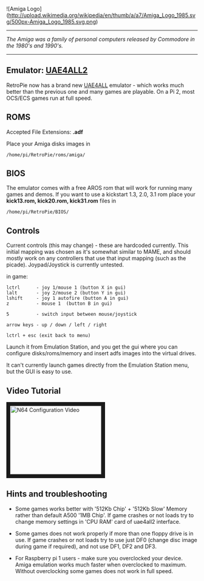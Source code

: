 ![Amiga Logo] (http://upload.wikimedia.org/wikipedia/en/thumb/a/a7/Amiga_Logo_1985.svg/500px-Amiga_Logo_1985.svg.png)
***

_The Amiga was a family of personal computers released by Commodore in the 1980's and 1990's._

***


## Emulator: [UAE4ALL2](https://github.com/joolswills/uae4all2)

RetroPie now has a brand new [UAE4ALL](https://github.com/joolswills/uae4all2) emulator - which works much better than the previous one and many games are playable. On a Pi 2, most OCS/ECS games run at full speed. 

## ROMS
Accepted File Extensions: **.adf**

 Place your Amiga disks images in

```shell
/home/pi/RetroPie/roms/amiga/
```

## BIOS
The emulator comes with a free AROS rom that will work for running many games and demos. 
If you want to
use a kickstart 1.3, 2.0, 3.1 rom place your **kick13.rom, kick20.rom, kick31.rom** files in 


```shell
/home/pi/RetroPie/BIOS/
```

## Controls
Current controls (this may change) - these are hardcoded currently. This initial mapping was chosen as it's somewhat similar to MAME, and should mostly work on any controllers that use that input mapping (such as the picade). Joypad/Joystick is currently untested.

in game:
```
lctrl      - joy 1/mouse 1 (button X in gui)
lalt       - joy 2/mouse 2 (button Y in gui)
lshift     - joy 1 autofire (button A in gui)
z          - mouse 1  (button B in gui)

5          - switch input between mouse/joystick

arrow keys - up / down / left / right

lctrl + esc (exit back to menu)
```

Launch it from Emulation Station, and you get the gui where you can configure disks/roms/memory and insert adfs images into the virtual drives. 

It can't currently launch games directly from the Emulation Station menu, but the GUI is easy to use.

## Video Tutorial

<a href="http://www.dailymotion.com/video/x2k4rsi_retropie-amiga-emulation-on-raspberry-pi_videogames
" target="_blank"><img src="https://lh5.ggpht.com/_keSPDjzzLDwZ1BweCKtPdjypbVYhKbvgdpxkEJguepdx43nXjVUoxMlgC32kKND4dM=w170" 
alt="N64 Configuration Video" width="240" height="180" border="10" /></a>

## Hints and troubleshooting

- Some games works better with '512Kb Chip' + '512Kb Slow' Memory rather than default A500 '1MB Chip'. If game crashes or not loads try to change memory settings in 'CPU RAM' card of uae4all2 interface.

- Some games does not work properly if more than one floppy drive is in use. If game crashes or not loads try to use just DF0 (change disc image during game if required), and not use DF1, DF2 and DF3.

- For Raspberry pi 1 users - make sure you overclocked your device. Amiga emulation works much faster when overclocked to maximum. Without overclocking some games does not work in full speed.